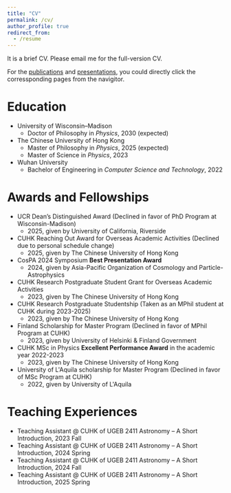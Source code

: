 ```yaml
---
title: "CV"
permalink: /cv/
author_profile: true
redirect_from:
  - /resume
---
```


It is a brief CV. Please email me for the full-version CV.

For the [publications](https://rushingfox.github.io/publications/) and [presentations](https://rushingfox.github.io/talks/), you could directly click the corressponding pages from the navigitor.

Education
======
* University of Wisconsin–Madison
  * Doctor of Philosophy in *Physics*, 2030 (expected)
* The Chinese University of Hong Kong
  * Master of Philosophy in *Physics*, 2025 (expected)
  * Master of Science in *Physics*, 2023
* Wuhan University
  * Bachelor of Engineering in *Computer Science and Technology*, 2022

Awards and Fellowships
======
* UCR Dean’s Distinguished Award (Declined in favor of PhD Program at Wisconsin-Madison)
  * 2025, given by University of California, Riverside
* CUHK Reaching Out Award for Overseas Academic Activities (Declined due to personal schedule change)
  * 2025, given by The Chinese University of Hong Kong
* CosPA 2024 Symposium **Best Presentation Award**
  * 2024, given by Asia-Pacific Organization of Cosmology and Particle-Astrophysics
* CUHK Research Postgraduate Student Grant for Overseas Academic Activities
  * 2023, given by The Chinese University of Hong Kong
* CUHK Research Postgraduate Studentship (Taken as an MPhil student at CUHK during 2023-2025)
  * 2023, given by The Chinese University of Hong Kong
* Finland Scholarship for Master Program (Declined in favor of MPhil Program at CUHK)
  * 2023, given by University of Helsinki & Finland Government
* CUHK MSc in Physics **Excellent Performance Award** in the academic year 2022-2023
  * 2023, given by The Chinese University of Hong Kong
* University of L'Aquila scholarship for Master Program (Declined in favor of MSc Program at CUHK)
  * 2022, given by University of L'Aquila

Teaching Experiences
======
* Teaching Assistant @ CUHK of UGEB 2411 Astronomy – A Short Introduction, 2023 Fall
* Teaching Assistant @ CUHK of UGEB 2411 Astronomy – A Short Introduction, 2024 Spring
* Teaching Assistant @ CUHK of UGEB 2411 Astronomy – A Short Introduction, 2024 Fall
* Teaching Assistant @ CUHK of UGEB 2411 Astronomy – A Short Introduction, 2025 Spring
